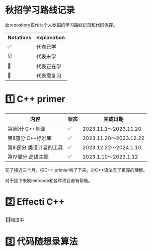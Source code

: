 # 秋招学习路线记录

此repository仅作为个人秋招的学习路线记录和代码保存。

| Notations | explanation |
| --- | --- |
| ✅ | 代表已学 |
| ☑️ | 代表未学 |
| 📌 | 代表正在学 |
| 🔄 | 代表需复习 |

# 1️⃣ **C++ primer**

| 内容 | 状态 | 完成日期 |
| --- | --- | --- |
| 第Ⅰ部分 C++基础 | ✅ | 2023.11.1～2023.11.20 |
| 第Ⅱ部分 C++标准库 | ✅ | 2023.11.20～2023.12.22 |
| 第Ⅲ部分 类设计者的工具 | ✅ | 2023.12.22～2024.1.10 |
| 第Ⅳ部分 高级主题 | ✅ | 2023.1.10～2023.1.12 |

花了接近三个月，把C++ primier啃了下来，对C++语法有了更深的理解。

对于接下来刷leetcode和各种项目都有帮助。

# **2️⃣ Effecti C++**

📌📌推进中

# **3️⃣ 代码随想录算法**